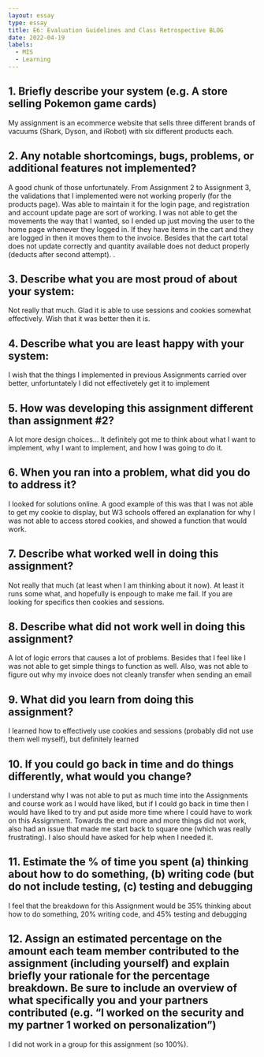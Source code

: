 ```yaml
---
layout: essay
type: essay
title: E6: Evaluation Guidelines and Class Retrospective BLOG
date: 2022-04-19
labels:
  - MIS
  - Learning
---
```

## 1. Briefly describe your system (e.g. A store selling Pokemon game cards)
My assignment is an ecommerce website that sells three different brands of vacuums (Shark, Dyson, and iRobot) with six different products each. 
## 2. Any notable shortcomings, bugs, problems, or additional features not implemented?
A good chunk of those unfortunately.  From Assignment 2 to Assignment 3, the validations that I implemented were not working properly (for the products page). Was able to maintain it for the login page, and registration and account update page are sort of working. I was not able to get the movements the way that I wanted, so I ended up just moving the user to the home page whenever they logged in. If they have items in the cart and they are logged in then it moves them to the invoice. Besides that the cart total does not update correctly and quantity available does not deduct properly (deducts after second attempt). . 
## 3. Describe what you are most proud of about your system:
Not really that much. Glad it is able to use sessions and cookies somewhat effectively. Wish that it was better then it is.
## 4. Describe what you are least happy with your system:
I wish that the things I implemented in previous Assignments carried over better, unfortuntately I did not effectivetely get it to implement
## 5. How was developing this assignment different than assignment #2?
A lot more design choices... It definitely got me to think about what I want to implement, why I want to implement, and how I was going to do it.
## 6. When you ran into a problem, what did you do to address it?
I looked for solutions online. A good example of this was that I was not able to get my cookie to display, but W3 schools offered an explanation for why I was not able to access stored cookies, and showed a function that would work.
## 7. Describe what worked well in doing this assignment?
Not really that much (at least when I am thinking about it now). At least it runs some what, and hopefully is enpough to make me fail. If you are looking for specifics then cookies and sessions. 
## 8. Describe what did not work well in doing this assignment?
A lot of logic errors that causes a lot of problems. Besides that I feel like I was not able to get simple things to function as well. Also, was not able to figure out why my invoice does not cleanly transfer when sending an email
## 9. What did you learn from doing this assignment?
I learned how to effectively use cookies and sessions (probably did not use them well myself), but definitely learned
## 10. If you could go back in time and do things differently, what would you change?
I understand why I was not able to put as much time into the Assignments and course work as I would have liked, but if I could go back in time then I would have liked to try and put aside more time where I could have to work on this Assignment. Towards the end more and more things did not work, also had an issue that made me start back to square one (which was really frustrating). I also should have asked for help when I needed it. 
## 11. Estimate the % of time you spent (a) thinking about how to do something, (b) writing code (but do not include testing, (c) testing and debugging
I feel that the breakdown for this Assignment would be 35% thinking about how to do something, 20% writing code, and 45% testing and debugging
## 12. Assign an estimated percentage on the amount each team member contributed to the assignment (including yourself) and explain briefly your rationale for the percentage breakdown. Be sure to include an overview of what specifically you and your partners contributed (e.g. “I worked on the security and my partner 1 worked on personalization”)
I did not work in a group for this assignment (so 100%).

